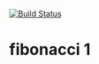 [![Build Status](http://13.48.187.184/buildStatus/icon?job=fibonacci)](http://13.48.187.184/job/fibonacci/)
# fibonacci 1
